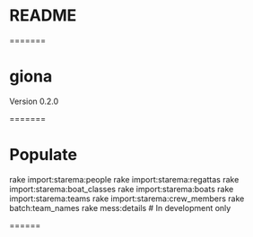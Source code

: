 # README

=======
# giona

Version 0.2.0

=======
# Populate
rake import:starema:people
rake import:starema:regattas
rake import:starema:boat_classes
rake import:starema:boats
rake import:starema:teams
rake import:starema:crew_members
rake batch:team_names
rake mess:details # In development only


======
